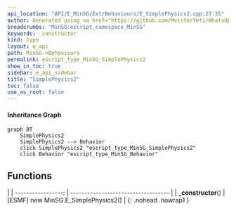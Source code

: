 ```yaml
---
api_location: "API/E_MinSG/Ext/Behaviours/E_SimplePhysics2.cpp:27:35"
author: Generated using <a href="https://github.com/MeisterYeti/WhatsUpDoc">WhatsUpDoc</a>
breadcrumbs: "MinSG:escript_namespace_MinSG"
keywords: _constructor
kind: type
layout: e_api
path: MinSG->Behaviours
permalink: escript_type_MinSG_SimplePhysics2
show_in_toc: true
sidebar: e_api_sidebar
title: "SimplePhysics2"
toc: false
use_as_root: false
---
```


#### Inheritance Graph

```mermaid
graph BT
	SimplePhysics2
	SimplePhysics2 --> Behavior
	click SimplePhysics2 "escript_type_MinSG_SimplePhysics2"
	click Behavior "escript_type_MinSG_Behavior"
```

## Functions

|
| -----------------: | ----------------------------------- | 
| **_constructor**() | [ESMF] new MinSG.E_SimplePhysics2() | 
{: .nohead .nowrap1 }

